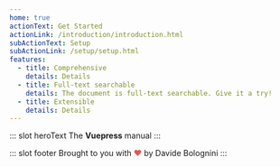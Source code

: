 ```yaml
---
home: true
actionText: Get Started
actionLink: /introduction/introduction.html
subActionText: Setup
subActionLink: /setup/setup.html
features:
  - title: Comprehensive
    details: Details
  - title: Full-text searchable
    details: The document is full-text searchable. Give it a try!
  - title: Extensible
    details: Details
---
```


::: slot heroText
The <b class="gradient">Vuepress</b> manual
:::

::: slot footer
Brought to you with <span style="color: #e25555;">&#9829;</span> by Davide Bolognini
:::

